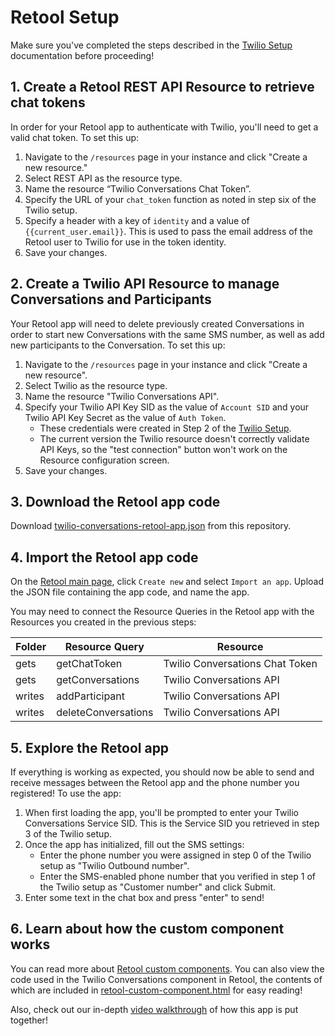 # Retool Setup

Make sure you've completed the steps described in the [Twilio Setup](./twilio-setup.md) documentation before proceeding!

## 1. Create a Retool REST API Resource to retrieve chat tokens

In order for your Retool app to authenticate with Twilio, you'll need to get a valid chat token. To set this up:

1. Navigate to the `/resources` page in your instance and click "Create a new resource." 
2. Select REST API as the resource type.
3. Name the resource “Twilio Conversations Chat Token”.
4. Specify the URL of your `chat_token` function as noted in step six of the Twilio setup.
5. Specify a header with a key of `identity` and a value of `{{current_user.email}}`. This is used to pass the email address of the Retool user to Twilio for use in the token identity.
6. Save your changes.

## 2. Create a Twilio API Resource to manage Conversations and Participants

Your Retool app will need to delete previously created Conversations in order to start new Conversations with the same SMS number, as well as add new participants to the Conversation. To set this up:

1. Navigate to the `/resources` page in your instance and click "Create a new resource". 
2. Select Twilio as the resource type.
3. Name the resource "Twilio Conversations API".
4. Specify your Twilio API Key SID as the value of `Account SID` and your Twilio API Key Secret as the value of `Auth Token`.
    - These credentials were created in Step 2 of the [Twilio Setup](twilio-setup.md).
    - The current version the Twilio resource doesn't correctly validate API Keys, so the "test connection" button won't work on the Resource configuration screen.
5. Save your changes.

## 3. Download the Retool app code

Download [twilio-conversations-retool-app.json](/applets/twilio-conversations/code/retool/twilio-conversations-retool-app.json) from this repository.

## 4. Import the Retool app code
On the [Retool main page](https://docs.retool.com/docs/protected-applications-getting-started#importing-the-application), click `Create new` and select `Import an app`. Upload the JSON file containing the app code, and name the app.

You may need to connect the Resource Queries in the Retool app with the Resources you created in the previous steps: 

| Folder | Resource Query | Resource |
| --- | --- | --- |
| gets | getChatToken | Twilio Conversations Chat Token |
| gets | getConversations | Twilio Conversations API |
| writes | addParticipant | Twilio Conversations API |
| writes | deleteConversations | Twilio Conversations API |

## 5. Explore the Retool app

If everything is working as expected, you should now be able to send and receive messages between the Retool app and the phone number you registered! To use the app:

1. When first loading the app, you'll be prompted to enter your Twilio Conversations Service SID. This is the Service SID you retrieved in step 3 of the Twilio setup.
2. Once the app has initialized, fill out the SMS settings:    
    - Enter the phone number you were assigned in step 0 of the Twilio setup as "Twilio Outbound number".
    - Enter the SMS-enabled phone number that you verified in step 1 of the Twilio setup as "Customer number" and click Submit.
4. Enter some text in the chat box and press "enter" to send!

## 6. Learn about how the custom component works

You can read more about [Retool custom components](https://docs.retool.com/docs/custom-components). You can also view the code used in the Twilio Conversations component in Retool, the contents of which are included in [retool-custom-component.html](/applets/twilio-conversations/code/retool/retool-custom-component.html) for easy reading!

Also, check out our in-depth [video walkthrough](https://www.youtube.com/watch?v=NL8liiIYN0o) of how this app is put together!

